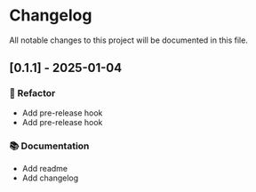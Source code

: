 # Changelog

All notable changes to this project will be documented in this file.

## [0.1.1] - 2025-01-04

### 🚜 Refactor

- Add pre-release hook
- Add pre-release hook

### 📚 Documentation

- Add readme
- Add changelog

<!-- generated by git-cliff -->
